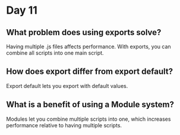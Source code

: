 # Day 11

## What problem does using exports solve?
Having multiple .js files affects performance. With exports, you can combine all scripts into one main script.

## How does export differ from export default?
Export default lets you export with default values.

## What is a benefit of using a Module system?
Modules let you combine multiple scripts into one, which increases performance relative to having multiple scripts.